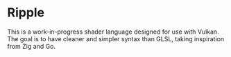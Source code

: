 # Ripple

This is a work-in-progress shader language designed for use with Vulkan.
The goal is to have cleaner and simpler syntax than GLSL, taking inspiration from Zig and Go.
